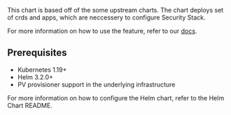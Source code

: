 

This chart is based off of the some upstream charts. The chart deploys set of crds and apps, which are neccessery to configure Security Stack.

For more information on how to use the feature, refer to our [docs](https://github.com/sourcemation/charts).


## Prerequisites

- Kubernetes 1.19+
- Helm 3.2.0+
- PV provisioner support in the underlying infrastructure



For more information on how to configure the Helm chart, refer to the Helm Chart README.
